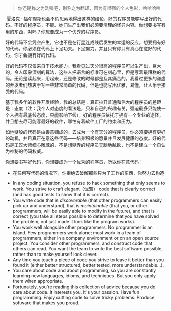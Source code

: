 >你还是称之为洗稿吧，别称之为翻译，因为有很强的个人色彩，哈哈哈哈

​		夏洛克 · 福尔摩斯也会不假思索地得出这样的结论，好的程序员能够写出好的代码。不好的程序员，不能。她们生产出我们必须要清理的怪异内容。你想要书写有用的东西，对吗？你想要成为一个优秀的程序员。

好的代码不会凭空产生，它也不是在行星连成线后发生的幸运的反应。想要拥有好的代码，你必须在代码上下足功夫。下足努力。并且只有你只有真心在意好的代码，你才会拥有好的代码。

好的代码不仅仅来自于技术能力。我看见过天分很高的程序员可以生产出，巨大的，令人印象深刻的算法，这些人把语言的标准可在刻心里，但是写着最糟糕的代码。无论是读起来，用起来，还是修改的时候都是及其痛苦的。我看过更多的谦虚的开发者们热衷于写一些非常简单的代码，但是也能写出优雅，易懂，让人乐于接受的代码。

基于我多年的软件开发经验，我的总结是：真正拉开普通和伟大的程序员的差距是：态度（注：我个人对态度的看法是，只和自己的兴趣有关，强迫最多只能使一个人拥有最底线态度，只能影响下线）。好的程序员依托于拥有一个专业的途径，并且想去尽可能写最好的软件，哪怕有着软件工厂的约束和压力。

如地狱般的代码是由善意铺成的。去成为一个有天分的程序员，你必须要拥有更好的动机，并且真正在意这些代码——培养积极的愿景并且发展健康的态度。好的代码是工匠大师细心雕琢的，不是想糊弄的程序员无脑地乱砍，也不是建立一个自认为神秘的代码权威。

你想要书写好代码，你想要成为一个优秀的程序员，所以你在意代码：

- 在任何写代码的情况下，你拒绝去破解那些只为了工作的东西，你努力去构造

* In any coding situation, you refuse to hack something that only seems to work. You strive to craft elegant（优雅） code that is clearly correct  (and has good tests to show that it is correct).
* You write code that is *discoverable* (that other programmers can easily pick up and understand), that is *maintainable* (that you, or other programmers, will be easily able to modify in the  future), and that is correct (you take all steps possible to determine  that you have solved the problem, not just made it look like the program works).
* You work well alongside other programmers. No programmer is an  island. Few programmers work alone; most work in a team of programmers,  either in a company environment or on an open source project. You  consider other programmers, and construct code that others can read. You want the team to write the best software possible, rather than to make  yourself look clever.
* Any time you touch a piece of code you strive to leave it better  than you found it (either better structured, better tested, more  understandable...).
* You care about code and about programming, so you are constantly  learning new languages, idioms, and techniques. But you only apply them  when appropriate.
* Fortunately, you're reading this collection of advice because you do  care about code. It interests you. It's your passion. Have fun  programming. Enjoy cutting code to solve tricky problems. Produce  software that makes you proud.

